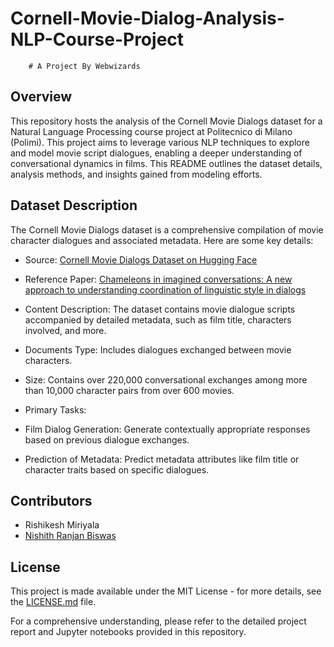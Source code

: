 # Cornell-Movie-Dialog-Analysis-NLP-Course-Project

        # A Project By Webwizards

## Overview

This repository hosts the analysis of the Cornell Movie Dialogs dataset for a Natural Language Processing course project at Politecnico di Milano (Polimi). This project aims to leverage various NLP techniques to explore and model movie script dialogues, enabling a deeper understanding of conversational dynamics in films. This README outlines the dataset details, analysis methods, and insights gained from modeling efforts.

## Dataset Description

The Cornell Movie Dialogs dataset is a comprehensive compilation of movie character dialogues and associated metadata. Here are some key details:

* Source: [Cornell Movie Dialogs Dataset on Hugging Face](https://huggingface.co/datasets/cornell_movie_dialog)
* Reference Paper: [Chameleons in imagined conversations: A new approach to understanding coordination of linguistic style in dialogs](https://arxiv.org/abs/1106.3077)
* Content Description: The dataset contains movie dialogue scripts accompanied by detailed metadata, such as film title, characters involved, and more.
* Documents Type: Includes dialogues exchanged between movie characters.
* Size: Contains over 220,000 conversational exchanges among more than 10,000 character pairs from over 600 movies.

* Primary Tasks:
 * Film Dialog Generation: Generate contextually appropriate responses based on previous dialogue exchanges.
 * Prediction of Metadata: Predict metadata attributes like film title or character traits based on specific dialogues.

## Contributors
* Rishikesh Miriyala
* [Nishith Ranjan Biswas](https://github.com/Nishith170217)

## License

This project is made available under the MIT License - for more details, see the [LICENSE.md](https://github.com/Nishith170217/Cornell-Movie-Dialog-Analysis-NLP-Course-Project-/blob/main/LICENSE) file.

For a comprehensive understanding, please refer to the detailed project report and Jupyter notebooks provided in this repository.
